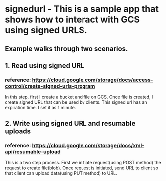 # signedurl - This is a sample app that shows how to interact with GCS using signed URLS.
## Example walks through two scenarios. 
## 1. Read using signed URL 
### reference: https://cloud.google.com/storage/docs/access-control/create-signed-urls-program
In this step, first I create a bucket and file on GCS.
Once file is created, I create signed URL that can be used by clients.
This signed url has an expiration time. I set it as 1 minute.

## 2. Write using signed URL and resumable uploads 
### reference: https://cloud.google.com/storage/docs/xml-api/resumable-upload
This is a two step process. First we initiate request(using POST method) the request to create file(blob). 
Once request is initiated, send URL to client so that client can upload data(using PUT method) to URL.